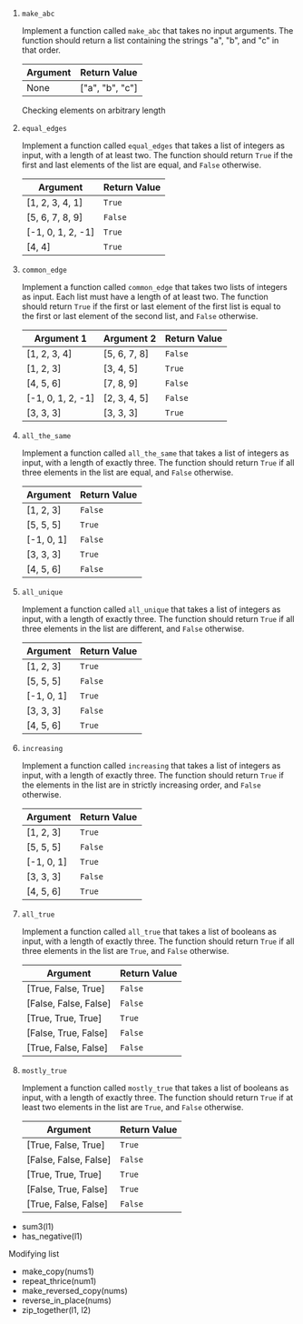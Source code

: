 1. `make_abc`

    Implement a function called `make_abc` that takes no input arguments. The function should return a list containing the strings "a", "b", and "c" in that order.

    | Argument | Return Value   |
    | ---------| ---------------|
    | None     | ["a", "b", "c"]|

    Checking elements on arbitrary length

1. `equal_edges`

    Implement a function called `equal_edges` that takes a list of integers as input, with a length of at least two. The function should return `True` if the first and last elements of the list are equal, and `False` otherwise.

    | Argument          | Return Value |
    | ----------------- | ------------ |
    | [1, 2, 3, 4, 1]   | `True`       |
    | [5, 6, 7, 8, 9]   | `False`      |
    | [-1, 0, 1, 2, -1] | `True`       |
    | [4, 4]            | `True`       |

1. `common_edge`

    Implement a function called `common_edge` that takes two lists of integers as input. Each list must have a length of at least two. The function should return `True` if the first or last element of the first list is equal to the first or last element of the second list, and `False` otherwise.

    | Argument 1        | Argument 2        | Return Value |
    | ----------------- | ----------------- | ------------ |
    | [1, 2, 3, 4]       | [5, 6, 7, 8]       | `False`      |
    | [1, 2, 3]          | [3, 4, 5]          | `True`       |
    | [4, 5, 6]          | [7, 8, 9]          | `False`      |
    | [-1, 0, 1, 2, -1]  | [2, 3, 4, 5]       | `False`       |
    | [3, 3, 3]          | [3, 3, 3]          | `True`       |


1. `all_the_same`

    Implement a function called `all_the_same` that takes a list of integers as input, with a length of exactly three. The function should return `True` if all three elements in the list are equal, and `False` otherwise.

    | Argument          | Return Value |
    | ----------------- | ------------ |
    | [1, 2, 3]         | `False`      |
    | [5, 5, 5]         | `True`       |
    | [-1, 0, 1]        | `False`      |
    | [3, 3, 3]         | `True`       |
    | [4, 5, 6]         | `False`      |


1. `all_unique`

    Implement a function called `all_unique` that takes a list of integers as input, with a length of exactly three. The function should return `True` if all three elements in the list are different, and `False` otherwise.

    | Argument          | Return Value |
    | ----------------- | ------------ |
    | [1, 2, 3]         | `True`       |
    | [5, 5, 5]         | `False`      |
    | [-1, 0, 1]        | `True`       |
    | [3, 3, 3]         | `False`      |
    | [4, 5, 6]         | `True`       |


1. `increasing`

    Implement a function called `increasing` that takes a list of integers as input, with a length of exactly three. The function should return `True` if the elements in the list are in strictly increasing order, and `False` otherwise.

    | Argument          | Return Value |
    | ----------------- | ------------ |
    | [1, 2, 3]         | `True`       |
    | [5, 5, 5]         | `False`      |
    | [-1, 0, 1]        | `True`       |
    | [3, 3, 3]         | `False`      |
    | [4, 5, 6]         | `True`       |

1. `all_true`

    Implement a function called `all_true` that takes a list of booleans as input, with a length of exactly three. The function should return `True` if all three elements in the list are `True`, and `False` otherwise.

    | Argument             | Return Value |
    | -------------------- | ------------ |
    | [True, False, True]  | `False`      |
    | [False, False, False]| `False`      |
    | [True, True, True]   | `True`       |
    | [False, True, False] | `False`      |
    | [True, False, False] | `False`      |


1. `mostly_true`

    Implement a function called `mostly_true` that takes a list of booleans as input, with a length of exactly three. The function should return `True` if at least two elements in the list are `True`, and `False` otherwise.

    | Argument             | Return Value |
    | -------------------- | ------------ |
    | [True, False, True]  | `True`       |
    | [False, False, False]| `False`      |
    | [True, True, True]   | `True`       |
    | [False, True, False] | `True`       |
    | [True, False, False] | `False`      |



-   sum3(l1)
-   has_negative(l1)

Modifying list
-   make_copy(nums1)
-   repeat_thrice(num1)
-   make_reversed_copy(nums)
-   reverse_in_place(nums)
-   zip_together(l1, l2)
